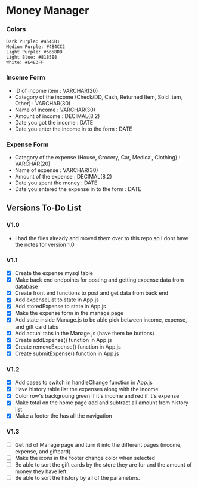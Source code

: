 # Money Manager

### Colors
```
Dark Purple: #4546B1
Medium Purple: #4B4CC2
Light Purple: #5658DD
Light Blue: #8185E8
White: #E4E3FF
```


### Income Form
  - ID of income item : VARCHAR(20)
  - Category of the income (Check/DD, Cash, Returned Item, Sold Item, Other) : VARCHAR(30)
  - Name of income : VARCHAR(30)
  - Amount of income : DECIMAL(8,2)
  - Date you got the income : DATE
  - Date you enter the income in to the form : DATE

### Expense Form
  - Category of the expense (House, Grocery, Car, Medical, Clothing) : VARCHAR(20)
  - Name of expense : VARCHAR(30)
  - Amount of the expense : DECIMAL(8,2)
  - Date you spent the money : DATE
  - Date you entered the expense in to the form : DATE


## Versions To-Do List

### V1.0
- I had the files already and moved them over to this repo so I dont have the notes for version 1.0

### V1.1
- [X] Create the expense mysql table
- [X] Make back end endpoints for posting and getting expense data from database
- [X] Create front end functions to post and get data from back end
- [X] Add expenseList to state in App.js
- [X] Add storedExpense to state in App.js
- [X] Make the expense form in the manage page
- [X] Add state inside Manage.js to be able pick between income, expense, and gift card tabs
- [X] Add actual tabs in the Manage.js (have them be buttons)
- [X] Create addExpense() function in App.js
- [X] Create removeExpense() function in App.js
- [X] Create submitExpense() function in App.js

### V1.2
- [X] Add cases to switch in handleChange function in App.js
- [X] Have history table list the expenses along with the income
- [X] Color row's backgroung green if it's income and red if it's expense
- [X] Make total on the home page add and subtract all amount from history list
- [X] Make a footer the has all the navigation

### V1.3
- [ ] Get rid of Manage page and turn it into the different pages (income, expense, and giftcard)
- [ ] Make the icons in the footer change color when selected
- [ ] Be able to sort the gift cards by the store they are for and the amount of money they have left
- [ ] Be able to sort the history by all of the parameters.